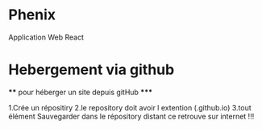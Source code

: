 # Phenix

Application Web React

# Hebergement via github

******\*\******* pour héberger un site depuis gitHub ********\*\*\*********

1.Crée un répositiry
2.le repository doit avoir l extention (.github.io)
3.tout élément Sauvegarder dans le répository distant ce retrouve sur internet !!!
